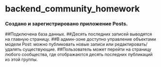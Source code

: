 # backend_community_homework

### Создано и зарегистрировано приложение Posts.
##Подключена база данных.
##Десять последних записей выводятся на главную страницу. 
##В админ-зоне доступно управление объектами модели Post: можно публиковать новые записи или редактировать/удалять существующие.
##Пользователь может перейти на страницу любого сообщества, где отображаются десять последних публикаций из этой группы.
